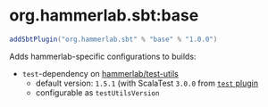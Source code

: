# org.hammerlab.sbt:base

```scala
addSbtPlugin("org.hammerlab.sbt" % "base" % "1.0.0")
```

Adds hammerlab-specific configurations to builds:

- `test`-dependency on [hammerlab/test-utils](https://github.com/hammerlab/test-utils)
  - default version: `1.5.1` (with ScalaTest `3.0.0` from [`test` plugin](../test)
  - configurable as `testUtilsVersion`
